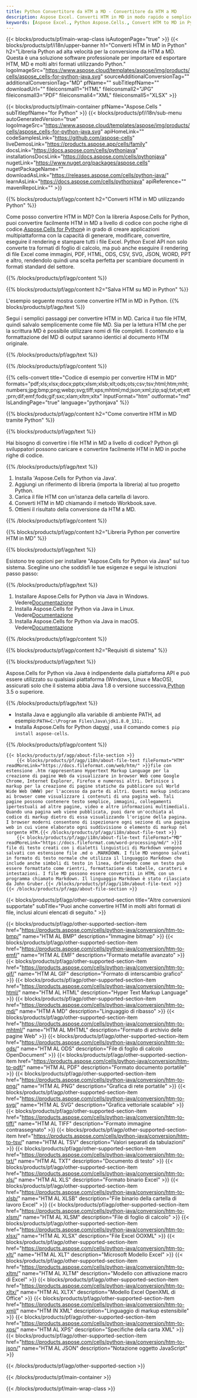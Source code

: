 ```yaml
---
title: Python Convertitore da HTM a MD - Convertitore da HTM a MD
description: Aspose Excel. Converti HTM in MD in modo rapido e semplice con Aspose.Cells. Python HTM in MD. Python Salva HTM su MD. Salva HTM come MD utilizzando Python.
keywords: [Aspose Excel., Python Aspose.Cells., Convert HTM to MD in Python., Save HTM to MD using Python., Python HTM to MD saveformat., HTM to MD Converter., Python Save HTM as MD]
---
```

{{< blocks/products/pf/main-wrap-class isAutogenPage="true" >}}
{{< blocks/products/pf/i18n/upper-banner h1="Converti HTM in MD in Python" h2="Libreria Python ad alta velocità per la conversione da HTM a MD. Questa è una soluzione software professionale per importare ed esportare HTM, MD e molti altri formati utilizzando Python." logoImageSrc="https://www.aspose.cloud/templates/aspose/img/products/cells/aspose_cells-for-python-java.svg" sourceAdditionalConversionTag="" additionalConversionTag="MD" pfName="" subTitlepfName="" downloadUrl="" fileiconsmall1="HTML" fileiconsmall2="JPG" fileiconsmall3="PDF" fileiconsmall4="XML" fileiconsmall5="XLSX" >}}

{{< blocks/products/pf/main-container pfName="Aspose.Cells " subTitlepfName="for Python" >}}
{{< blocks/products/pf/i18n/sub-menu autoGeneratedVersion="true" logoImageSrc="https://www.aspose.cloud/templates/aspose/img/products/cells/aspose_cells-for-python-java.svg" apiHomeLink="" codeSamplesLink="https://github.com/aspose-cells" liveDemosLink="https://products.aspose.app/cells/family" docsLink="https://docs.aspose.com/cells/pythonjava" installationsDocsLink="https://docs.aspose.com/cells/pythonjava" nugetLink="https://www.nuget.org/packages/aspose.cells" nugetPackageName="" downloadAsLink="https://releases.aspose.com/cells/python-java/" learnAsLink="https://docs.aspose.com/cells/pythonjava" apiReference="" mavenRepoLink="" >}}


{{% blocks/products/pf/agp/content h2="Converti HTM in MD utilizzando Python" %}}

 Come posso convertire HTM in MD? Con la libreria Aspose.Cells for Python, puoi convertire facilmente HTM in MD a livello di codice con poche righe di codice.[Aspose.Cells for Python](https://pypi.org/project/aspose-cells)è in grado di creare applicazioni multipiattaforma con la capacità di generare, modificare, convertire, eseguire il rendering e stampare tutti i file Excel. Python Excel API non solo converte tra formati di foglio di calcolo, ma può anche eseguire il rendering di file Excel come immagini, PDF, HTML, ODS, CSV, SVG, JSON, WORD, PPT e altro, rendendolo quindi una scelta perfetta per scambiare documenti in formati standard del settore.
 
{{% /blocks/products/pf/agp/content %}}

{{% blocks/products/pf/agp/content h2="Salva HTM su MD in Python" %}}

L'esempio seguente mostra come convertire HTM in MD in Python.
{{% blocks/products/pf/agp/text %}}

Segui i semplici passaggi per convertire HTM in MD. Carica il tuo file HTM, quindi salvalo semplicemente come file MD. Sia per la lettura HTM che per la scrittura MD è possibile utilizzare nomi di file completi. Il contenuto e la formattazione del MD di output saranno identici al documento HTM originale.

{{% /blocks/products/pf/agp/text %}}

{{% /blocks/products/pf/agp/content %}}

{{% cells-convert title="Codice di esempio per convertire HTM in MD" formats="pdf;xls;xlsx;docx;pptx;xlsm;xlsb;xlt;ods;ots;csv;tsv;html;htm;mht;numbers;jpg;bmp;png;webp;svg;tiff;xps;mhtml;md;json;xml;zip;sql;txt;et;ett;prn;dif;emf;fods;gif;sxc;xlam;xltm;xltx" InputFormat="htm" outformat="md" IsLandingPage="true" language="pythonjava" %}}

{{% blocks/products/pf/agp/content h2="Come convertire HTM in MD tramite Python" %}}

{{% blocks/products/pf/agp/text %}}

Hai bisogno di convertire i file HTM in MD a livello di codice? Python gli sviluppatori possono caricare e convertire facilmente HTM in MD in poche righe di codice.

{{% /blocks/products/pf/agp/text %}}

1.  Installa 'Aspose.Cells for Python via Java'.
1.  Aggiungi un riferimento di libreria (importa la libreria) al tuo progetto Python.
1.  Carica il file HTM con un'istanza della cartella di lavoro.
1.  Converti HTM in MD chiamando il metodo Workbook.save.
1.  Ottieni il risultato della conversione da HTM a MD.

{{% /blocks/products/pf/agp/content %}}

{{% blocks/products/pf/agp/content h2="Libreria Python per convertire HTM in MD" %}}

{{% blocks/products/pf/agp/text %}}

Esistono tre opzioni per installare "Aspose.Cells for Python via Java" sul tuo sistema. Scegline uno che soddisfi le tue esigenze e segui le istruzioni passo passo:

{{% /blocks/products/pf/agp/text %}}

1.  Installare Aspose.Cells for Python via Java in Windows. Vedere[Documentazione](https://docs.aspose.com/cells/python-java/getting-started/#windows)
1.  Installa Aspose.Cells for Python via Java in Linux. Vedere[Documentazione](https://docs.aspose.com/cells/python-java/getting-started/#linux)
1.  Installa Aspose.Cells for Python via Java in macOS. Vedere[Documentazione](https://docs.aspose.com/cells/python-java/getting-started/#macos)

{{% /blocks/products/pf/agp/content %}}

{{% blocks/products/pf/agp/content h2="Requisiti di sistema" %}}

{{% blocks/products/pf/agp/text %}}

 Aspose.Cells for Python via Java è indipendente dalla piattaforma API e può essere utilizzato su qualsiasi piattaforma (Windows, Linux e MacOS), assicurati solo che il sistema abbia Java 1.8 o versione successiva,[Python](https://www.python.org/downloads/) 3.5 o superiore.
 
{{% /blocks/products/pf/agp/text %}}

-  Installa Java e aggiungilo alla variabile di ambiente PATH, ad esempio:<code>PATH=C:\Program Files\Java\jdk1.8.0_131;</code>.
-  Installa Aspose.Cells for Python da<a href="https://pypi.org/project/aspose-cells/">pypi</a> , usa il comando come:<code>$ pip install aspose-cells</code>.

{{% /blocks/products/pf/agp/content %}}

<!-- aboutfile Starts -->
    {{< blocks/products/pf/agp/about-file-section >}}
        {{< blocks/products/pf/agp/i18n/about-file-text fileFormat="HTM" readMoreLink="https://docs.fileformat.com/web/htm/" >}}file con estensione .htm rappresentano Hypertext Markup Language per la creazione di pagine Web da visualizzare in browser Web come Google Chrome, Internet Explorer, Firefox e numerosi altri. Definisce i markup per la creazione di pagine statiche da pubblicare sul World Wide Web (WWW) per l'accesso da parte di altri. Questi markup indicano ai browser come visualizzare i contenuti di una pagina web. Tali pagine possono contenere testo semplice, immagini, collegamenti ipertestuali ad altre pagine, video e altre informazioni multimediali. Quando una pagina web viene pubblicata, puoi dare un'occhiata al codice di markup dietro di essa visualizzando l'origine della pagina. I browser moderni consentono di ispezionare ogni sezione di una pagina web in cui viene elaborato ogni suddivisione o elemento di markup nel sorgente HTM.{{< /blocks/products/pf/agp/i18n/about-file-text >}}
        {{< blocks/products/pf/agp/i18n/about-file-text fileFormat="MD" readMoreLink="https://docs.fileformat.com/word-processing/md/" >}}I file di testo creati con i dialetti linguistici di Markdown vengono salvati con estensione file .md o .MARKDOWN. I file MD vengono salvati in formato di testo normale che utilizza il linguaggio Markdown che include anche simboli di testo in linea, definendo come un testo può essere formattato come rientri, formattazione di tabelle, caratteri e intestazioni. I file MD possono essere convertiti in HTML con un programma chiamato Markdown. Il linguaggio Markdown è stato rilasciato da John Gruber.{{< /blocks/products/pf/agp/i18n/about-file-text >}}
    {{< /blocks/products/pf/agp/about-file-section >}}
<!-- aboutfile Ends -->

{{< blocks/products/pf/agp/other-supported-section title="Altre conversioni supportate" subTitle="Puoi anche convertire HTM in molti altri formati di file, inclusi alcuni elencati di seguito." >}}

{{< blocks/products/pf/agp/other-supported-section-item href="https://products.aspose.com/cells/python-java/conversion/htm-to-bmp/" name="HTM AL BMP" description="Immagine bitmap" >}}
{{< blocks/products/pf/agp/other-supported-section-item href="https://products.aspose.com/cells/python-java/conversion/htm-to-emf/" name="HTM AL EMF" description="Formato metafile avanzato" >}}
{{< blocks/products/pf/agp/other-supported-section-item href="https://products.aspose.com/cells/python-java/conversion/htm-to-gif/" name="HTM AL GIF" description="Formato di interscambio grafico" >}}
{{< blocks/products/pf/agp/other-supported-section-item href="https://products.aspose.com/cells/python-java/conversion/htm-to-html/" name="HTM AL HTML" description="Hyper Text Markup Language" >}}
{{< blocks/products/pf/agp/other-supported-section-item href="https://products.aspose.com/cells/python-java/conversion/htm-to-md/" name="HTM A MD" description="Linguaggio di ribasso" >}}
{{< blocks/products/pf/agp/other-supported-section-item href="https://products.aspose.com/cells/python-java/conversion/htm-to-mhtml/" name="HTM AL MHTML" description="Formato di archivio delle pagine Web" >}}
{{< blocks/products/pf/agp/other-supported-section-item href="https://products.aspose.com/cells/python-java/conversion/htm-to-ods/" name="HTM AL ODS" description="File di foglio di calcolo OpenDocument" >}}
{{< blocks/products/pf/agp/other-supported-section-item href="https://products.aspose.com/cells/python-java/conversion/htm-to-pdf/" name="HTM AL PDF" description="Formato documento portatile" >}}
{{< blocks/products/pf/agp/other-supported-section-item href="https://products.aspose.com/cells/python-java/conversion/htm-to-png/" name="HTM AL PNG" description="Grafica di rete portatile" >}}
{{< blocks/products/pf/agp/other-supported-section-item href="https://products.aspose.com/cells/python-java/conversion/htm-to-svg/" name="HTM AL SVG" description="Grafica vettoriale scalabile" >}}
{{< blocks/products/pf/agp/other-supported-section-item href="https://products.aspose.com/cells/python-java/conversion/htm-to-tiff/" name="HTM AL TIFF" description="Formato immagine contrassegnato" >}}
{{< blocks/products/pf/agp/other-supported-section-item href="https://products.aspose.com/cells/python-java/conversion/htm-to-tsv/" name="HTM AL TSV" description="Valori separati da tabulazioni" >}}
{{< blocks/products/pf/agp/other-supported-section-item href="https://products.aspose.com/cells/python-java/conversion/htm-to-txt/" name="HTM AL TXT" description="Documento di testo" >}}
{{< blocks/products/pf/agp/other-supported-section-item href="https://products.aspose.com/cells/python-java/conversion/htm-to-xls/" name="HTM AL XLS" description="Formato binario Excel" >}}
{{< blocks/products/pf/agp/other-supported-section-item href="https://products.aspose.com/cells/python-java/conversion/htm-to-xlsb/" name="HTM AL XLSB" description="File binario della cartella di lavoro Excel" >}}
{{< blocks/products/pf/agp/other-supported-section-item href="https://products.aspose.com/cells/python-java/conversion/htm-to-xlsm/" name="HTM AL XLSM" description="File di foglio di calcolo" >}}
{{< blocks/products/pf/agp/other-supported-section-item href="https://products.aspose.com/cells/python-java/conversion/htm-to-xlsx/" name="HTM AL XLSX" description="File Excel OOXML" >}}
{{< blocks/products/pf/agp/other-supported-section-item href="https://products.aspose.com/cells/python-java/conversion/htm-to-xlt/" name="HTM AL XLT" description="Microsoft Modello Excel" >}}
{{< blocks/products/pf/agp/other-supported-section-item href="https://products.aspose.com/cells/python-java/conversion/htm-to-xltm/" name="HTM AL XLTM" description="Modello con attivazione macro di Excel" >}}
{{< blocks/products/pf/agp/other-supported-section-item href="https://products.aspose.com/cells/python-java/conversion/htm-to-xltx/" name="HTM AL XLTX" description="Modello Excel OpenXML di Office" >}}
{{< blocks/products/pf/agp/other-supported-section-item href="https://products.aspose.com/cells/python-java/conversion/htm-to-xml/" name="HTM IN XML" description="Linguaggio di markup estensibile" >}}
{{< blocks/products/pf/agp/other-supported-section-item href="https://products.aspose.com/cells/python-java/conversion/htm-to-xps/" name="HTM AL XPS" description="Specifiche della carta XML" >}}
{{< blocks/products/pf/agp/other-supported-section-item href="https://products.aspose.com/cells/python-java/conversion/htm-to-json/" name="HTM AL JSON" description="Notazione oggetto JavaScript" >}}

{{< /blocks/products/pf/agp/other-supported-section >}}

{{< /blocks/products/pf/main-container >}}
    
{{< /blocks/products/pf/main-wrap-class >}}
